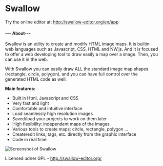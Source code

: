 # Swallow
Try the online editor at: http://swallow-editor.org/en/app
 
#### --- About---
Swallow is an utility to create and modify HTML image maps. It is builtin web languages such as 
Javascript, CSS, HTML and NW.js. And it is focused to offer a web developing tool to draw easily a map 
over a image. Then, you can use it in the web.

With Swallow you can easily draw ALL the standard image map shapes (rectangle, circle, polygon), 
and you can have full control over the generated HTML code as well.

**Main features:**

   * Built in Html, Javascript and CSS
   * Very fast and light
   * Comfortable and intuitive interface
   * Load seamlessly high resolution images
   * Saved/load your projects to work on them later
   * High flexibility: independent maps of the images
   * Various tools to create maps: circle, rectangle, polygon …
   * Create/edit links, tags, etc. directly from the graphic interface
   * Code in real time
 
   
  ![Screenshot of Swallow](http://swallow-editor.org/en/img/cap2.png)

Licensed udner GPL - http://swallow-editor.org/
